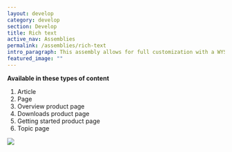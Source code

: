 ```yaml
---
layout: develop
category: develop
section: Develop
title: Rich text
active_nav: Assemblies
permalink: /assemblies/rich-text
intro_paragraph: This assembly allows for full customization with a WYSIWYG.
featured_image: ""
---
```

**Available in these types of content**

1. Article
2. Page
3. Overview product page
4. Downloads product page
5. Getting started product page
6. Topic page

![](/design-manual/assets/uploads/rich-text-example.png)